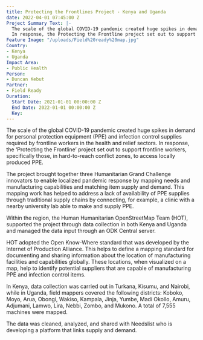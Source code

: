 ```yaml
---
title: Protecting the Frontlines Project - Kenya and Uganda
date: 2022-04-01 07:45:00 Z
Project Summary Text: |-
  The scale of the global COVID-19 pandemic created huge spikes in demand for personal protection equipment (PPE) and infection control supplies required by frontline workers in the health and relief sectors.
  In response, the Protecting the Frontline project set out to support frontline workers, specifically those in hard-to-reach conflict zones, to access locally produced PPE.
Feature Image: "/uploads/Field%20ready%20map.jpg"
Country:
- Kenya
- Uganda
Impact Area:
- Public Health
Person:
- Duncan Kebut
Partner:
- Field Ready
Duration:
  Start Date: 2021-01-01 00:00:00 Z
  End Date: 2022-01-01 00:00:00 Z
  Key: 
---
```


The scale of the global COVID-19 pandemic created huge spikes in demand for personal protection equipment (PPE) and infection control supplies required by frontline workers in the health and relief sectors.
In response, the ‘Protecting the Frontline’ project set out to support frontline workers, specifically those, in hard-to-reach conflict zones, to access locally produced PPE.

The project brought together three Humanitarian Grand Challenge innovators to enable localized pandemic response by mapping needs and manufacturing capabilities and matching item supply and demand. This mapping work has helped to address a lack of availability of PPE supplies through traditional supply chains by connecting, for example, a clinic with a nearby university lab able to make and supply PPE.

Within the region, the Human Humanitarian OpenStreetMap Team (HOT), supported the project through data collection in both Kenya and Uganda and managed the data input through an ODK Central server. 

HOT adopted the Open Know-Where standard that was developed by the Internet of Production Alliance. This helps to define a mapping standard for documenting and sharing information about the location of manufacturing facilities and capabilities globally.
These locations, when visualized on a map, help to identify potential suppliers that are capable of manufacturing PPE and infection control items.

In Kenya, data collection was carried out in Turkana, Kisumu, and Nairobi, while in Uganda, field mappers covered the following districts: Koboko, Moyo, Arua, Obongi, Wakiso, Kampala, Jinja, Yumbe, Madi Okollo, Amuru, Adjumani, Lamwo, Lira, Nebbi, Zombo, and Mukono. A total of 7,555 machines were mapped.

The data was cleaned, analyzed, and shared with Needslist who is developing a platform that links supply and demand.